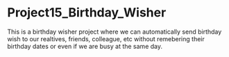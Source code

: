 # Project15_Birthday_Wisher
This is a birthday wisher project where we can automatically send birthday wish to our realtives, friends, colleague, etc without remebering their birthday dates or even if we are busy at the same day.
